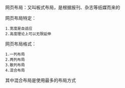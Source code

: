 网页布局：又叫板式布局，是根据报刊、杂志等纸媒而来的

网页布局特定：

	1.宽度是自适应 
	2.高度理论上可以无限延伸

网页布局格式：

	1.一列布局 
	2.两列布局 
	3.散列布局 
	4.混合布局
其中混合布局是使用最多的布局方式